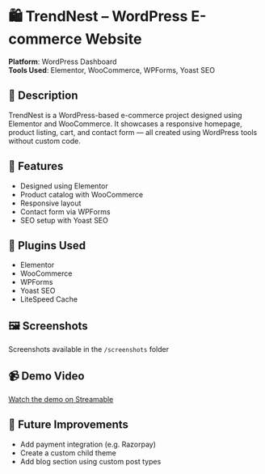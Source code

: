 # 🛍️ TrendNest – WordPress E-commerce Website

**Platform**: WordPress Dashboard  
**Tools Used**: Elementor, WooCommerce, WPForms, Yoast SEO

## 📌 Description
TrendNest is a WordPress-based e-commerce project designed using Elementor and WooCommerce. It showcases a responsive homepage, product listing, cart, and contact form — all created using WordPress tools without custom code.

## 🚀 Features
- Designed using Elementor
- Product catalog with WooCommerce
- Responsive layout
- Contact form via WPForms
- SEO setup with Yoast SEO

## 🧩 Plugins Used
- Elementor
- WooCommerce
- WPForms
- Yoast SEO
- LiteSpeed Cache

## 🖼️ Screenshots
Screenshots available in the `/screenshots` folder

## 📹 Demo Video
[Watch the demo on Streamable](https://streamable.com/yourlink)


## 🔧 Future Improvements
- Add payment integration (e.g. Razorpay)
- Create a custom child theme
- Add blog section using custom post types
